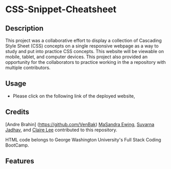 # CSS-Snippet-Cheatsheet

## Description

This project was a collaborative effort to display a collection of Cascading Style Sheet (CSS) concepts on a single responsive webpage as a way to study and put into practice CSS concepts. This website will be viewable on mobile, tablet, and computer devices. This project also provided an opportunity for the collaborators to practice working in the a repository with multiple contributors. 

## Usage

* Please click on the following link of the deployed website, <!--[link to be added]-->

<!--To add a screenshot, create an `assets/images` folder in your repository and upload your screenshot to it. Then, using the relative filepath, add it to your README using the following syntax:
    ![alt text](assets/images/screenshot.png)-->

## Credits

[Andre Brahin] (https://github.com/VenBak)
[MaSandra Ewing](https://github.com/mewing0328), [Suvarna Jadhav](https://github.com/suvarna28), and [Claire Lee](https://github.com/leeclaire156) contributed to this repository.

HTML code belongs to George Washington University's Full Stack Coding BootCamp.

<!--If you followed tutorials, include links to those here as well.-->

## Features
<!--If your project has a lot of features, list them here.-->